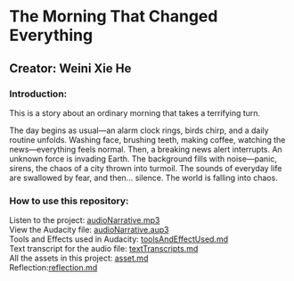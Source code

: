 # The Morning That Changed Everything
## Creator: Weini Xie He
### Introduction:
This is a story about an ordinary morning that takes a terrifying turn.

The day begins as usual—an alarm clock rings, birds chirp, and a daily routine unfolds. Washing face, brushing teeth, making coffee, watching the news—everything feels normal. Then, a breaking news alert interrupts. An unknown force is invading Earth. The background fills with noise—panic, sirens, the chaos of a city thrown into turmoil. The sounds of everyday life are swallowed by fear, and then... silence. The world is falling into chaos.

### How to use this repository:
Listen to the project:   [audioNarrative.mp3](https://github.com/wex59/audio-narrative-2025spring/blob/main/audioNarrative.mp3)<br>
View the Audacity file:  [audioNarrative.aup3](https://github.com/wex59/audio-narrative-2025spring/blob/main/audioNarrative.aup3)<br>
Tools and Effects used in Audacity:    [toolsAndEffectUsed.md](https://github.com/wex59/audio-narrative-2025spring/blob/main/toolsAndEffectUsed.md)<br>
Text transcript for the audio file:  [textTranscripts.md](https://github.com/wex59/audio-narrative-2025spring/blob/main/textTranscript.md)<br>
All the assets in this project: [asset.md](https://github.com/wex59/audio-narrative-2025spring/blob/main/assets.md)<br>
Reflection:[reflection.md](https://github.com/wex59/audio-narrative-2025spring/blob/main/reflection.md)
